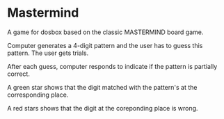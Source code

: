 # Mastermind

A game for dosbox based on the classic MASTERMIND board game.

Computer generates a 4-digit pattern and the user has to guess this pattern. The user gets  trials.

After each guess, computer responds to indicate if the pattern is partially correct.

A green star shows that the digit matched with the pattern's at the corresponding place.

A red stars shows that the digit at the coreponding place is wrong.
